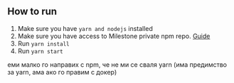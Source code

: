 ## How to run
1. Make sure you have `yarn and nodejs` installed
2. Make sure you have access to Milestone private npm repo. [Guide](#private-repo-guide)
3. Run `yarn install`
4. Run `yarn start`

еми малко го направих с npm, че не ми се сваля yarn (има предимство за yarn, ама ако го правим с докер)
